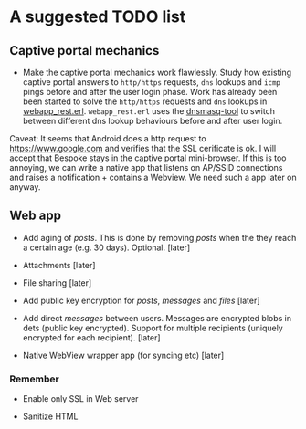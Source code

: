 # A suggested TODO list

## Captive portal mechanics

* Make the captive portal mechanics work flawlessly. Study how existing captive portal answers to `http/https` requests, `dns` lookups and `icmp` pings before and after the user login phase. Work has already been been started to solve the `http/https` requests and `dns` lookups in [webapp_rest.erl](webapp/src/webapp_rest.erl). `webapp_rest.erl` uses the [dnsmasq-tool](main/bin/dnsmasq-tool) to switch between different dns lookup behaviours before and after user login.

Caveat: It seems that Android does a http request to https://www.google.com and verifies that the SSL cerificate is ok. I will accept that Bespoke stays in the captive portal mini-browser. If this is too annoying, we can write a native app that listens on AP/SSID connections and raises a notification + contains a Webview. We need such a app later on anyway.

## Web app

* Add aging of *posts*. This is done by removing *posts* when the they
  reach a certain age (e.g. 30 days). Optional. [later]

* Attachments [later]

* File sharing [later]

* Add public key encryption for *posts*, *messages* and *files* [later]

* Add direct *messages* between users. Messages are encrypted blobs in
  dets (public key encrypted). Support for multiple recipients
  (uniquely encrypted for each recipient). [later]

* Native WebView wrapper app (for syncing etc) [later]

### Remember

* Enable only SSL in Web server

* Sanitize HTML
